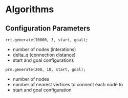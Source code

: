 # Algorithms

## Configuration Parameters

` rrt.generate(10000, 3, start, goal); `

- number of nodes (interations)
- delta_q (connection distance)
- start and goal configurations

` prm.generate(200, 10, start, goal); `

- number of nodes
- number of nearest vertices to connect each node to
- start and goal configuration
